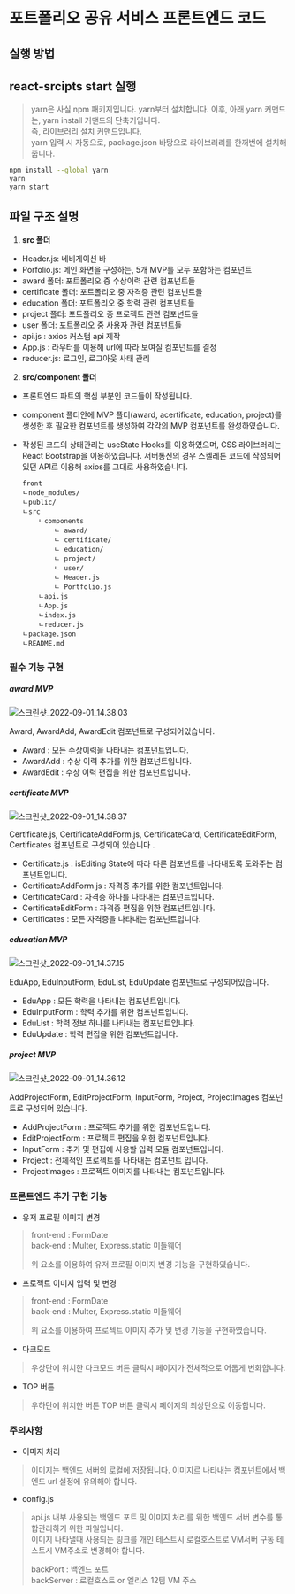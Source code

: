  
# 포트폴리오 공유 서비스 프론트엔드 코드

## 실행 방법

## react-srcipts start 실행
> yarn은 사실 npm 패키지입니다. yarn부터 설치합니다. 
> 이후, 아래 yarn 커맨드는, yarn install 커맨드의 단축키입니다.   
> 즉, 라이브러리 설치 커맨드입니다.  
> yarn 입력 시 자동으로, package.json 바탕으로 라이브러리를 한꺼번에 설치해 줍니다.

  

```bash
npm install --global yarn
yarn
yarn start
```

## 파일 구조 설명


1. **src 폴더**
- Header.js: 네비게이션 바
- Porfolio.js: 메인 화면을 구성하는, 5개 MVP를 모두 포함하는 컴포넌트
- award 폴더: 포트폴리오 중 수상이력 관련 컴포넌트들
- certificate 폴더: 포트폴리오 중 자격증 관련 컴포넌트들
- education 폴더: 포트폴리오 중 학력 관련 컴포넌트들
- project 폴더: 포트폴리오 중 프로젝트 관련 컴포넌트들
- user 폴더: 포트폴리오 중 사용자 관련 컴포넌트들
- api.js : axios 커스텀 api 제작
- App.js : 라우터를 이용해 url에 따라 보여질 컴포넌트를 결정
- reducer.js: 로그인, 로그아웃 사태 관리
2. **src/component 폴더**
- 프론트엔드 파트의 핵심 부분인 코드들이 작성됩니다. 
- component 폴더안에 MVP 폴더(award, acertificate, education, project)를 생성한 후 필요한 컴포넌트를 생성하여 각각의 MVP 컴포넌트를 완성하였습니다.   
- 작성된 코드의 상태관리는 useState Hooks를 이용하였으며, CSS 라이브러리는 React Bootstrap을 이용하였습니다. 서버통신의 경우 스켈레톤 코드에 작성되어있던 API르 이용해 axios를 그대로 사용하였습니다.

	```
	front
	ㄴnode_modules/
	ㄴpublic/
	ㄴsrc
		ㄴcomponents
			ㄴ award/
			ㄴ certificate/
			ㄴ education/
			ㄴ project/
			ㄴ user/
			ㄴ Header.js
			ㄴ Portfolio.js
		ㄴapi.js
		ㄴApp.js
		ㄴindex.js
		ㄴreducer.js
	ㄴpackage.json
	ㄴREADME.md
	```

### 필수 기능 구현

##### award MVP  
![스크린샷_2022-09-01_14.38.03](/uploads/82dcf2208f89d0df52686d816fbf9052/스크린샷_2022-09-01_14.38.03.png)

Award, AwardAdd, AwardEdit 컴포넌트로 구성되어있습니다.
- Award : 모든 수상이력을 나타내는 컴포넌트입니다.
- AwardAdd : 수상 이력 추가를 위한 컴포넌트입니다.
- AwardEdit : 수상 이력 편집을 위한 컴포넌트입니다.  



##### certificate MVP  
![스크린샷_2022-09-01_14.38.37](/uploads/2dcb30771f472e1960a8f1c05d069558/스크린샷_2022-09-01_14.38.37.png)

Certificate.js, CertificateAddForm.js, CertificateCard, CertificateEditForm, Certificates 컴포넌트로 구성되어 있습니다 .
- Certificate.js : isEditing State에 따라 다른 컴포넌트를 나타내도록 도와주는 컴포넌트입니다.
- CertificateAddForm.js : 자격증 추가를 위한 컴포넌트입니다.
- CertificateCard : 자격증 하나를 나타내는 컴포넌트입니다.
- CertificateEditForm : 자격증 편집을 위한 컴포넌트입니다.
- Certificates : 모든 자격증을 나타내는 컴포넌트입니다.



##### education MVP  
![스크린샷_2022-09-01_14.37.15](/uploads/ed8248ca4e2a4704b39df556fd2e13c7/스크린샷_2022-09-01_14.37.15.png)

EduApp, EduInputForm, EduList, EduUpdate 컴포넌트로 구성되어있습니다. 
- EduApp : 모든 학력을 나타내는 컴포넌트입니다.
- EduInputForm : 학력 추가를 위한 컴포넌트입니다.
- EduList : 학력 정보 하나를 나타내는 컴포넌트입니다.
- EduUpdate : 학력 편집을 위한 컴포넌트입니다. 


##### project MVP  
![스크린샷_2022-09-01_14.36.12](/uploads/64793cbe4913366b1e4923cd54e2bd65/스크린샷_2022-09-01_14.36.12.png)

AddProjectForm, EditProjectForm, InputForm, Project, ProjectImages 컴포넌트로 구성되어 있습니다.
- AddProjectForm : 프로젝트 추가를 위한 컴포넌트입니다.
- EditProjectForm : 프로젝트 편집을 위한 컴포넌트입니다.
- InputForm : 추가 및 편집에 사용할 입력 모듈 컴포넌트입니다.
- Project : 전체적인 프로젝트를 나타내는 컴포넌트 입니다.
- ProjectImages : 프로젝트 이미지를 나타내는 컴포넌트입니다.



### 프론트엔드 추가 구현 기능
- 유저 프로필 이미지 변경 
> front-end : FormDate  
> back-end : Multer, Express.static 미들웨어  
> 
> 위 요소를 이용하여 유저 프로필 이미지 변경 기능을 구현하였습니다. 
- 프로젝트 이미지 입력 및 변경  
> front-end : FormDate  
> back-end : Multer, Express.static 미들웨어  
> 
> 위 요소를 이용하여 프로젝트 이미지 추가 및 변경 기능을 구현하였습니다.
- 다크모드
> 우상단에 위치한 다크모드 버튼 클릭시 페이지가 전체적으로 어둡게 변화합니다. 
- TOP 버튼
> 우하단에 위치한 버튼 TOP 버튼 클릭시 페이지의 최상단으로 이동합니다.

### 주의사항
- 이미지 처리
>이미지는 백엔드 서버의 로컬에 저장됩니다. 이미지르 나타내는 컴포넌트에서 백엔드 url 설정에 유의해야 합니다. 
- config.js
>api.js 내부 사용되는 백엔드 포트 및 이미지 처리를 위한 백엔드 서버 변수를 통합관리하기 위한 파일입니다.  
>이미지 나타낼때 사용되는 링크를 개인 테스트시 로컬호스트로 VM서버 구동 테스트시 VM주소로 변경해야 합니다.   
>
>backPort : 백엔드 포트  
>backServer : 로컬호스트 or 엘리스 12팀 VM 주소
